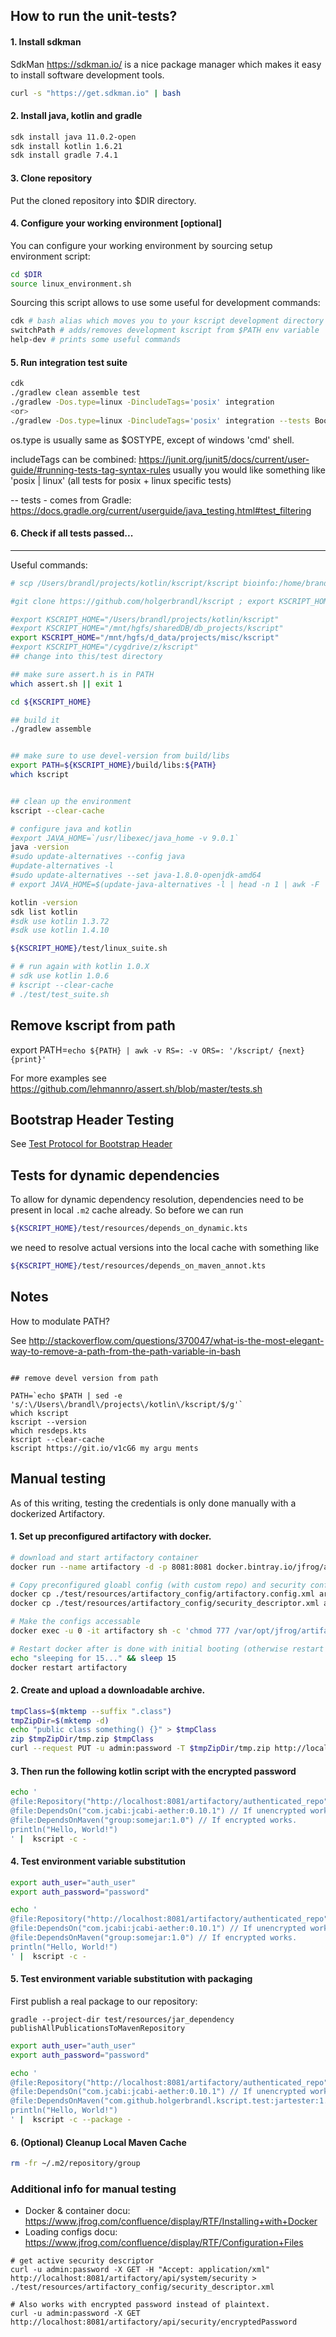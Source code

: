 ## How to run the unit-tests?

#### 1. Install sdkman
SdkMan https://sdkman.io/ is a nice package manager which makes it easy to install software development tools.


```bash
curl -s "https://get.sdkman.io" | bash
```

#### 2. Install java, kotlin and gradle

```bash
sdk install java 11.0.2-open
sdk install kotlin 1.6.21
sdk install gradle 7.4.1
```

#### 3. Clone repository
Put the cloned repository into $DIR directory.

#### 4. Configure your working environment [optional]
You can configure your working environment by sourcing setup environment script:

```bash
cd $DIR
source linux_environment.sh
```

Sourcing this script allows to use some useful for development commands:
```bash
cdk # bash alias which moves you to your kscript development directory
switchPath # adds/removes development kscript from $PATH env variable
help-dev # prints some useful commands 
```

#### 5. Run integration test suite

```bash
cdk
./gradlew clean assemble test
./gradlew -Dos.type=linux -DincludeTags='posix' integration
<or> 
./gradlew -Dos.type=linux -DincludeTags='posix' integration --tests BootstrapHeaderTest 
```

os.type is usually same as $OSTYPE, except of windows 'cmd' shell.

includeTags can be combined:
https://junit.org/junit5/docs/current/user-guide/#running-tests-tag-syntax-rules
usually you would like something like 'posix | linux' (all tests for posix + linux specific tests)

-- tests - comes from Gradle:
https://docs.gradle.org/current/userguide/java_testing.html#test_filtering


#### 6. Check if all tests passed...

---
Useful commands:

```bash
# scp /Users/brandl/projects/kotlin/kscript/kscript bioinfo:/home/brandl/bin/test/kscript/kscript

#git clone https://github.com/holgerbrandl/kscript ; export KSCRIPT_HOME=$(pwd)/kscript

#export KSCRIPT_HOME="/Users/brandl/projects/kotlin/kscript"
#export KSCRIPT_HOME="/mnt/hgfs/sharedDB/db_projects/kscript"
export KSCRIPT_HOME="/mnt/hgfs/d_data/projects/misc/kscript"
#export KSCRIPT_HOME="/cygdrive/z/kscript"
## change into this/test directory

## make sure assert.h is in PATH
which assert.sh || exit 1

cd ${KSCRIPT_HOME}

## build it
./gradlew assemble


## make sure to use devel-version from build/libs
export PATH=${KSCRIPT_HOME}/build/libs:${PATH}
which kscript


## clean up the environment
kscript --clear-cache

# configure java and kotlin
#export JAVA_HOME=`/usr/libexec/java_home -v 9.0.1`
java -version
#sudo update-alternatives --config java
#update-alternatives -l
#sudo update-alternatives --set java-1.8.0-openjdk-amd64
# export JAVA_HOME=$(update-java-alternatives -l | head -n 1 | awk -F ' ' '{print $NF}')

kotlin -version
sdk list kotlin
#sdk use kotlin 1.3.72
#sdk use kotlin 1.4.10

${KSCRIPT_HOME}/test/linux_suite.sh

# # run again with kotlin 1.0.X
# sdk use kotlin 1.0.6
# kscript --clear-cache
# ./test/test_suite.sh
```

## Remove kscript from path
export PATH=`echo ${PATH} | awk -v RS=: -v ORS=: '/kscript/ {next} {print}'`


For more examples see https://github.com/lehmannro/assert.sh/blob/master/tests.sh

## Bootstrap Header Testing

See [Test Protocol for Bootstrap Header](../misc/bootstrap_tester/README.md)

## Tests for dynamic dependencies

To allow for dynamic dependency resolution, dependencies need to be present in local `.m2` cache already. So before we can run
```bash
${KSCRIPT_HOME}/test/resources/depends_on_dynamic.kts
```
we need to resolve actual versions into the local cache with something like
```bash
${KSCRIPT_HOME}/test/resources/depends_on_maven_annot.kts
```

## Notes

How to modulate PATH?

See http://stackoverflow.com/questions/370047/what-is-the-most-elegant-way-to-remove-a-path-from-the-path-variable-in-bash

```

## remove devel version from path

PATH=`echo $PATH | sed -e 's/:\/Users\/brandl\/projects\/kotlin\/kscript/$/g'`
which kscript
kscript --version
which resdeps.kts
kscript --clear-cache
kscript https://git.io/v1cG6 my argu ments

```


## Manual testing

As of this writing, testing the credentials is only done manually with a dockerized Artifactory.

#### 1. Set up preconfigured artifactory with docker.

```bash
# download and start artifactory container
docker run --name artifactory -d -p 8081:8081 docker.bintray.io/jfrog/artifactory-oss:latest

# Copy preconfigured gloabl config (with custom repo) and security config (with credentials user) into container.
docker cp ./test/resources/artifactory_config/artifactory.config.xml artifactory:/var/opt/jfrog/artifactory/etc/artifactory/artifactory.config.import.xml
docker cp ./test/resources/artifactory_config/security_descriptor.xml artifactory:/var/opt/jfrog/artifactory/etc/artifactory/security.import.xml

# Make the configs accessable
docker exec -u 0 -it artifactory sh -c 'chmod 777 /var/opt/jfrog/artifactory/etc/artifactory/*.import.xml'

# Restart docker after is done with initial booting (otherwise restart breaks the container).
echo "sleeping for 15..." && sleep 15
docker restart artifactory
```

#### 2. Create and upload a downloadable archive.

```bash
tmpClass=$(mktemp --suffix ".class")
tmpZipDir=$(mktemp -d)
echo "public class something() {}" > $tmpClass
zip $tmpZipDir/tmp.zip $tmpClass
curl --request PUT -u admin:password -T $tmpZipDir/tmp.zip http://localhost:8081/artifactory/authenticated_repo/group/somejar/1.0/somejar-1.0.jar
```

#### 3. Then run the following kotlin script with the encrypted password

```bash
echo '
@file:Repository("http://localhost:8081/artifactory/authenticated_repo", user="auth_user", password="password")
@file:DependsOn("com.jcabi:jcabi-aether:0.10.1") // If unencrypted works via jcenter
@file:DependsOnMaven("group:somejar:1.0") // If encrypted works.
println("Hello, World!")
' |  kscript -c -
```

#### 4. Test environment variable substitution

```bash
export auth_user="auth_user"
export auth_password="password"

echo '
@file:Repository("http://localhost:8081/artifactory/authenticated_repo", user="$auth_user", password="$auth_password")
@file:DependsOn("com.jcabi:jcabi-aether:0.10.1") // If unencrypted works via jcenter
@file:DependsOnMaven("group:somejar:1.0") // If encrypted works.
println("Hello, World!")
' |  kscript -c -
```

#### 5. Test environment variable substitution with packaging

First publish a real package to our repository:

```shell
gradle --project-dir test/resources/jar_dependency publishAllPublicationsToMavenRepository
```

```bash
export auth_user="auth_user"
export auth_password="password"

echo '
@file:Repository("http://localhost:8081/artifactory/authenticated_repo", user="$auth_user", password="$auth_password")
@file:DependsOn("com.jcabi:jcabi-aether:0.10.1") // If unencrypted works via jcenter
@file:DependsOnMaven("com.github.holgerbrandl.kscript.test:jartester:1.0-SNAPSHOT") // If encrypted works.
println("Hello, World!")
' |  kscript -c --package -
```

#### 6. (Optional) Cleanup Local Maven Cache

```bash
rm -fr ~/.m2/repository/group
```

### Additional info for manual testing

- Docker & container docu: https://www.jfrog.com/confluence/display/RTF/Installing+with+Docker
- Loading configs docu: https://www.jfrog.com/confluence/display/RTF/Configuration+Files

```
# get active security descriptor
curl -u admin:password -X GET -H "Accept: application/xml" http://localhost:8081/artifactory/api/system/security > ./test/resources/artifactory_config/security_descriptor.xml

# Also works with encrypted password instead of plaintext.
curl -u admin:password -X GET http://localhost:8081/artifactory/api/security/encryptedPassword
```
